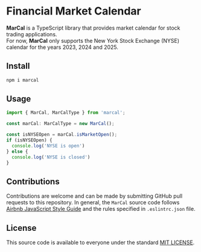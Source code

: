 # Financial Market Calendar
**MarCal** is a TypeScript library that provides market calendar for stock trading applications.  
For now, **MarCal** only supports the New York Stock Exchange (NYSE) calendar for the years 2023, 2024 and 2025.


## Install
```bash
npm i marcal
```

## Usage
```typescript
import { MarCal, MarCalType } from 'marcal';

const marCal: MarCalType = new MarCal();

const isNYSEOpen = marCal.isMarketOpen();
if (isNYSEOpen) {
  console.log('NYSE is open')
} else {
  console.log('NYSE is closed')
}
```

## Contributions
Contributions are welcome and can be made by submitting GitHub pull requests
to this repository. In general, the `MarCal` source code follows
[Airbnb JavaScript Style Guide](https://github.com/airbnb/javascript) and the
rules specified in `.eslintrc.json` file.


## License
This source code is available to everyone under the standard
[MIT LICENSE](https://github.com/baloian/marcal/blob/master/LICENSE).
